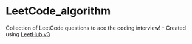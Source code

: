 # LeetCode_algorithm
Collection of LeetCode questions to ace the coding interview! - Created using [LeetHub v3](https://github.com/raphaelheinz/LeetHub-3.0)

